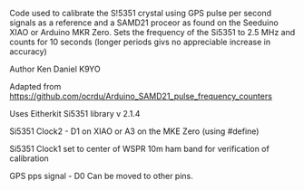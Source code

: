Code used to calibrate the S!5351 crystal using GPS pulse per second signals as a reference and a SAMD21 proceor
as found on the Seeduino XIAO or Arduino MKR Zero.
Sets the frequency of the Si5351 to 2.5 MHz and counts for 10 seconds (longer periods givs no appreciable
increase in accuracy)

Author Ken Daniel K9YO

Adapted from https://github.com/ocrdu/Arduino_SAMD21_pulse_frequency_counters

Uses Eitherkit Si5351 library v 2.1.4 

Si5351 Clock2 - D1 on XIAO or A3 on the MKE Zero (using #define)

Si5351 Clock1 set to center of WSPR 10m ham band for verification of calibration

GPS pps signal - D0  Can be moved to other pins.
